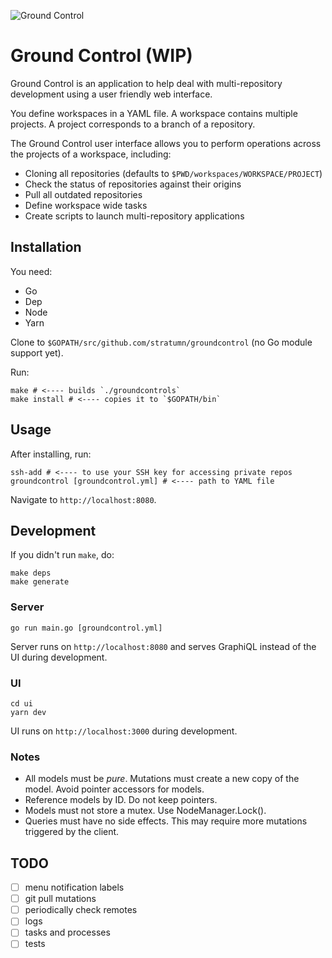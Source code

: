 ![Ground Control](https://raw.githubusercontent.com/stratumn/groundcontrol/master/hero.png)

# Ground Control (WIP)

Ground Control is an application to help deal with multi-repository development using a user friendly web interface.

You define workspaces in a YAML file.
A workspace contains multiple projects.
A project corresponds to a branch of a repository.

The Ground Control user interface allows you to perform operations across the projects of a workspace, including:

- Cloning all repositories (defaults to `$PWD/workspaces/WORKSPACE/PROJECT`)
- Check the status of repositories against their origins
- Pull all outdated repositories
- Define workspace wide tasks
- Create scripts to launch multi-repository applications

## Installation

You need:

- Go
- Dep
- Node
- Yarn

Clone to `$GOPATH/src/github.com/stratumn/groundcontrol` (no Go module support yet).

Run:

```
make # <---- builds `./groundcontrols`
make install # <---- copies it to `$GOPATH/bin`
```

## Usage

After installing, run:

```
ssh-add # <---- to use your SSH key for accessing private repos
groundcontrol [groundcontrol.yml] # <---- path to YAML file
```

Navigate to `http://localhost:8080`.

## Development

If you didn't run `make`, do:

```
make deps
make generate
```

### Server

```
go run main.go [groundcontrol.yml]
```

Server runs on `http://localhost:8080` and serves GraphiQL instead of the UI during development.

### UI

```
cd ui
yarn dev
```

UI runs on `http://localhost:3000` during development.

### Notes

- All models must be *pure*. Mutations must create a new copy of the model. Avoid pointer accessors for models.
- Reference models by ID. Do not keep pointers.
- Models must not store a mutex. Use NodeManager.Lock().
- Queries must have no side effects. This may require more mutations triggered by the client.

## TODO

- [ ] menu notification labels
- [ ] git pull mutations
- [ ] periodically check remotes
- [ ] logs
- [ ] tasks and processes
- [ ] tests
